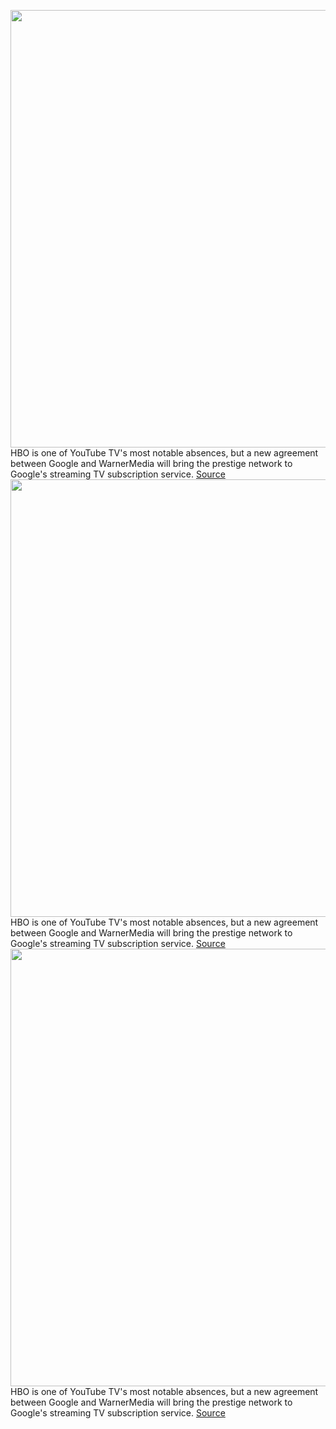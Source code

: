 <img src='https://cdn.vox-cdn.com/thumbor/Gy7MI00pbucoraMMsKPNv_DJQKc=/0x0:4057x2700/1200x800/filters:focal(1385x885:2033x1533)/cdn.vox-cdn.com/uploads/chorus_image/image/66344341/GOT_603_tyrion_HBO.0.0.jpeg' width='700px' /><br/>
HBO is one of YouTube TV's most notable absences, but a new agreement between Google and WarnerMedia will bring the prestige network to Google's streaming TV subscription service.
<a href='https://www.theverge.com/2020/2/20/21145651/youtube-tv-hbo-streaming-max-cinemax-carriage-deal'> Source <a/><img src='https://cdn.vox-cdn.com/thumbor/Gy7MI00pbucoraMMsKPNv_DJQKc=/0x0:4057x2700/1200x800/filters:focal(1385x885:2033x1533)/cdn.vox-cdn.com/uploads/chorus_image/image/66344341/GOT_603_tyrion_HBO.0.0.jpeg' width='700px' /><br/>
HBO is one of YouTube TV's most notable absences, but a new agreement between Google and WarnerMedia will bring the prestige network to Google's streaming TV subscription service.
<a href='https://www.theverge.com/2020/2/20/21145651/youtube-tv-hbo-streaming-max-cinemax-carriage-deal'> Source <a/><img src='https://cdn.vox-cdn.com/thumbor/Gy7MI00pbucoraMMsKPNv_DJQKc=/0x0:4057x2700/1200x800/filters:focal(1385x885:2033x1533)/cdn.vox-cdn.com/uploads/chorus_image/image/66344341/GOT_603_tyrion_HBO.0.0.jpeg' width='700px' /><br/>
HBO is one of YouTube TV's most notable absences, but a new agreement between Google and WarnerMedia will bring the prestige network to Google's streaming TV subscription service.
<a href='https://www.theverge.com/2020/2/20/21145651/youtube-tv-hbo-streaming-max-cinemax-carriage-deal'> Source <a/>